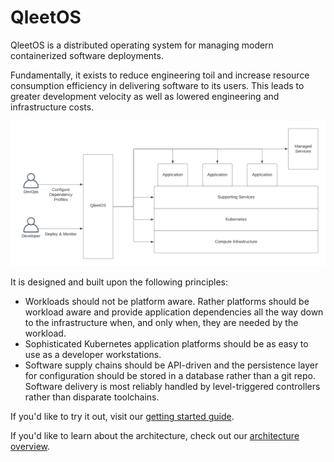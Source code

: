# QleetOS

QleetOS is a distributed operating system for managing modern containerized
software deployments.

Fundamentally, it exists to reduce engineering toil and increase resource
consumption efficiency in delivering software to its users.  This leads to
greater development velocity as well as lowered engineering and infrastructure
costs.

![QleetOS Overview](img/QleetOSOverview.png)

It is designed and built upon the following principles:

* Workloads should not be platform aware.  Rather platforms should be workload
  aware and provide application dependencies all the way down to the
  infrastructure when, and only when, they are needed by the workload.
* Sophisticated Kubernetes application platforms should be as easy to use as a
  developer workstations.
* Software supply chains should be API-driven and the persistence layer for
  configuration should be stored in a database rather than a git repo.  Software
  delivery is most reliably handled by level-triggered controllers rather than
  disparate toolchains.

If you'd like to try it out, visit our [getting started
guide](guides/getting-started/).

If you'd like to learn about the architecture, check out our [architecture
overview](architecture/overview/).

